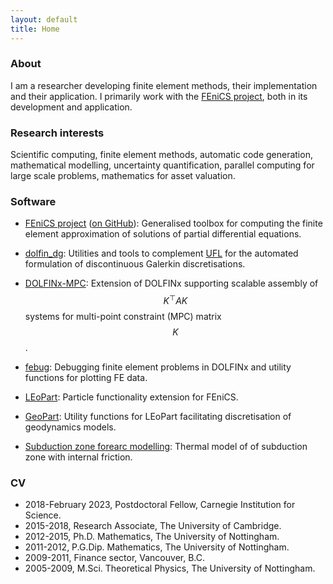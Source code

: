 ```yaml
---
layout: default
title: Home
---
```


### About

I am a researcher developing finite element methods, their implementation and
their application. I primarily work with the [FEniCS
project](https://fenicsproject.org/), both in its development and application.


### Research interests

Scientific computing, finite element methods,
automatic code generation, mathematical modelling, uncertainty quantification,
parallel computing for large scale problems, mathematics for asset valuation.


### Software

- [FEniCS project](https://fenicsproject.org/) ([on
  GitHub](https://github.com/orgs/FEniCS/repositories)): Generalised toolbox
  for computing the finite element approximation of solutions of partial
  differential equations.

- [dolfin_dg](https://github.com/nate-sime/dolfin_dg): Utilities and tools to
  complement [UFL](https://github.com/FEniCS/ufl) for the automated
  formulation of discontinuous Galerkin discretisations.

- [DOLFINx-MPC](https://github.com/jorgensd/dolfinx_mpc): Extension of DOLFINx
  supporting scalable assembly of $$K^\top A K$$ systems for multi-point
  constraint (MPC) matrix $$K$$.

- [febug](https://github.com/nate-sime/febug): Debugging finite element
  problems in DOLFINx and utility functions for plotting FE data.

- [LEoPart](https://bitbucket.org/nate-sime/leopart): Particle functionality
  extension for FEniCS.

- [GeoPart](https://bitbucket.org/nate-sime/geopart): Utility functions for
  LEoPart facilitating discretisation of geodynamics models.

- [Subduction zone forearc
  modelling](https://bitbucket.org/nate-sime/subduction-zone-forearc-thermal-structure):
  Thermal model of of subduction zone with internal friction.


### CV

- 2018-February 2023, Postdoctoral Fellow, Carnegie Institution for Science.
- 2015-2018, Research Associate, The University of Cambridge.
- 2012-2015, Ph.D. Mathematics, The University of Nottingham.
- 2011-2012, P.G.Dip. Mathematics, The University of Nottingham.
- 2009-2011, Finance sector, Vancouver, B.C.
- 2005-2009, M.Sci. Theoretical Physics, The University of Nottingham.
